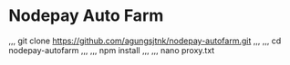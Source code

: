 # Nodepay Auto Farm

,,,
git clone https://github.com/agungsjtnk/nodepay-autofarm.git
,,, 
,,, 
cd nodepay-autofarm
,,, 
,,, 
npm install
,,, 
,,, 
nano proxy.txt



